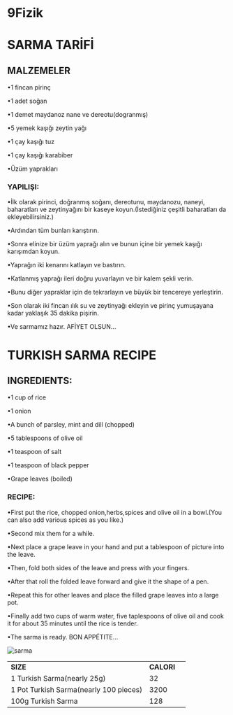 # 9Fizik
# SARMA TARİFİ
## MALZEMELER

•1 fincan pirinç

•1 adet soğan

•1 demet maydanoz nane ve dereotu(dogranmış)

•5 yemek kaşığı zeytin yağı

•1 çay kaşığı tuz

•1 çay kaşığı karabiber

•Üzüm yaprakları

### YAPILIŞI:

•İlk olarak pirinci, doğranmış soğanı, dereotunu, maydanozu, naneyi, baharatları ve zeytinyağını bir kaseye koyun.(İstediğiniz çeşitli baharatları da ekleyebilirsiniz.)

•Ardından tüm bunları karıştırın.

•Sonra elinize bir üzüm yaprağı alın ve bunun içine bir yemek kaşığı karışımdan koyun.

•Yaprağın iki kenarını katlayın ve bastırın.

•Katlanmış yaprağı ileri doğru yuvarlayın ve bir kalem şekli verin.

•Bunu diğer yapraklar için de tekrarlayın ve büyük bir tencereye yerleştirin. 

•Son olarak iki fincan ılık su ve zeytinyağı ekleyin ve pirinç yumuşayana kadar yaklaşık 35 dakika pişirin.

•Ve sarmamız hazır. AFİYET OLSUN...

# TURKISH SARMA RECIPE
## INGREDIENTS:


•1 cup of rice

•1 onion

•A bunch of parsley, mint and dill (chopped)

•5 tablespoons of olive oil

•1 teaspoon of salt

•1 teaspoon of black pepper

•Grape leaves (boiled)
 
### RECIPE:

•First put the rice, chopped onion,herbs,spices and olive oil in a bowl.(You can also add various spices as you like.)

•Second mix them for a while.

•Next place a grape leave in your hand and put a tablespoon of picture into the leave.

•Then, fold both sides of the leave and press with your fingers.

•After that roll the folded leave forward and give it the shape of a pen.

•Repeat this for other leaves and place the filled grape leaves into a large pot.

•Finally add two cups of warm water, five taplespoons of olive oil and cook it for about 35 minutes until the rice is tender.

•The sarma is ready. BON APPÉTITE...


![sarma](https://lh3.googleusercontent.com/proxy/qskjhDntr2Rnvj7X51FnUiwl6K9Ns9sMw23pwoeML0gOAXQ0ybicZwEHj_s-sOKaegK-XfKAyPlVT52rkV7_b5Voci4DUO_SZn-jYx-JDqM53EaBq5EP1GxighzZnyt_4kc)

| | | |
|-|-|-|
|**SIZE**| **CALORI** |
| 1 Turkish Sarma(nearly 25g) | 32 |
| 1 Pot Turkish Sarma(nearly 100 pieces) | 3200 |
| 100g Turkish Sarma| 128 |

